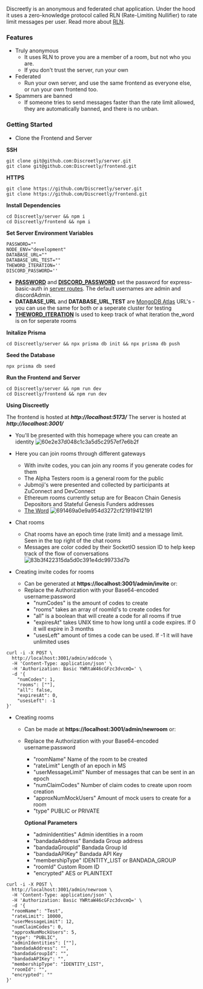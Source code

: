 Discreetly is an anonymous and federated chat application. Under the hood it uses a zero-knowledge protocol called RLN (Rate-Limiting Nullifier) to rate limit messages per user.
Read more about [RLN](https://rate-limiting-nullifier.github.io/rln-docs/).

### Features 

* Truly anonymous
  * It uses RLN to prove you are a member of a room, but not who you are.
  * If you don't trust the server, run your own
* Federated
  * Run your own server, and use the same frontend as everyone else, or run your own frontend too.
* Spammers are banned
  * If someone tries to send messages faster than the rate limit allowed, they are automatically banned, and there is no unban.


### Getting Started

* Clone the Frontend and Server

**SSH**
```
git clone git@github.com:Discreetly/server.git
git clone git@github.com:Discreetly/frontend.git
```
**HTTPS**
```
git clone https://github.com/Discreetly/server.git
git clone https://github.com/Discreetly/frontend.git
```

**Install Dependencies**

```
cd Discreetly/server && npm i
cd Discreetly/frontend && npm i
```

**Set Server Environment Variables**
```
PASSWORD=""
NODE_ENV="development"
DATABASE_URL=""
DATABASE_URL_TEST=""
THEWORD_ITERATION=''
DISCORD_PASSWORD=''
```

* **[PASSWORD](https://github.com/Discreetly/server/blob/a20d26218585a52496eb61ab78d2965235424158/src/endpoints/rooms/rooms.ts#L31C1-L32C1)** and **[DISCORD_PASSWORD](https://github.com/Discreetly/server/blob/a20d26218585a52496eb61ab78d2965235424158/src/endpoints/gateways/discord.ts#L17C1-L21C4)** set the password for express-basic-auth in [server routes](https://github.com/Discreetly/server/tree/main/src/endpoints). The default usernames are admin and discordAdmin. 
* **DATABASE_URL** and **DATABASE_URL_TEST** are [MongoDB Atlas](https://www.mongodb.com/) URL's - you can use the same for both or a seperate cluster for testing
* **[THEWORD_ITERATION](https://github.com/Mach-34/the-word/)** Is used to keep track of what iteration the_word is on for seperate rooms

**Initalize Prisma**

```
cd Discreetly/server && npx prisma db init && npx prisma db push
```

**Seed the Database**
```
npx prisma db seed
```

**Run the Frontend and Server**
```
cd Discreetly/server && npm run dev
cd Discreetly/frontend && npm run dev
```

**Using Discreetly**

The frontend is hosted at ***http://localhost:5173/***
The server is hosted at ***http://localhost:3001/***

* You'll be presented with this homepage where you can create an identity
![60e2e37d048c1c3a5d5c2957ef7e6b2f](https://i.imgur.com/GftrVqQ.png)

* Here you can join rooms through different gateways
  * With invite codes, you can join any rooms if you generate codes for them 
  * The Alpha Testers room is a general room for the public
  * Jubmoji's were presented and collected by participants at ZuConnect and DevConnect
  * Ethereum rooms currently setup are for Beacon Chain Genesis Depositors and Stateful Genesis Funders addresses
  * [The Word](https://github.com/Mach-34/the-word/)
![691469a0e9a954d3272cf21919412191](https://i.imgur.com/pcod8Zi.png)

* Chat rooms
    * Chat rooms have an epoch time (rate limit) and a message limit. Seen in the top right of the chat rooms
    * Messages are color coded by their SocketIO session ID to help keep track of the flow of conversations
 ![83b3f422315da5d0c391e4dc99733d7b](https://i.imgur.com/v0OMumd.png)


* Creating invite codes for rooms
    *    Can be generated at **https://localhost:3001/admin/invite** or:
    *    Replace the Authorization with your Base64-encoded username:password
            *    "numCodes" is the amount of codes to create
            *    "rooms" takes an array of roomId's to create codes for
            *    "all" is a boolean that will create a code for all rooms if true
            *    "expiresAt" takes UNIX time to how long until a code expires. If 0 it will expire in 3 months
            *    "usesLeft" amount of times a code can be used. If -1 it will have unlimited uses
```
curl -i -X POST \
  http://localhost:3001/admin/addcode \
  -H 'Content-Type: application/json' \
  -H 'Authorization: Basic YWRtaW46cGFzc3dvcmQ=' \ 
  -d '{
    "numCodes": 1, 
    "rooms": [""], 
    "all": false, 
    "expiresAt": 0, 
    "usesLeft": -1
}'
```
   
* Creating rooms
    * Can be made at **https://localhost:3001/admin/newroom** or: 
    * Replace the Authorization with your Base64-encoded username:password
        * "roomName" Name of the room to be created
        * "rateLimit" Length of an epoch in MS
        * "userMessageLimit" Number of messages that can be sent in an epoch 
        * "numClaimCodes" Number of claim codes to create upon room creation
        * "approxNumMockUsers" Amount of mock users to create for a room
        * "type" PUBLIC or PRIVATE
        
         **Optional Parameters**
        * "adminIdentities" Admin identities in a room
        * "bandadaAddress" Bandada Group address
        * "bandadaGroupId" Bandada Group Id
        * "bandadaAPIKey" Bandada API Key
        * "membershipType" IDENTITY_LIST or BANDADA_GROUP
        * "roomId" Custom Room ID
        * "encrypted" AES or PLAINTEXT
```
curl -i -X POST \
  http://localhost:3001/admin/newroom \
  -H 'Content-Type: application/json' \
  -H 'Authorization: Basic YWRtaW46cGFzc3dvcmQ=' \ 
  -d '{
  "roomName": "Test", 
  "rateLimit": 10000, 
  "userMessageLimit": 12, 
  "numClaimCodes": 0, 
  "approxNumMockUsers": 5, 
  "type": "PUBLIC", 
  "adminIdentities": [""], 
  "bandadaAddress": "", 
  "bandadaGroupId": "", 
  "bandadaAPIKey": "", 
  "membershipType": "IDENTITY_LIST", 
  "roomId": "", 
  "encrypted": "" 
}'
```


